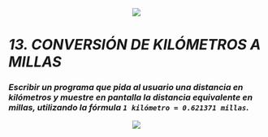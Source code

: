 <p align="center">
  <img src="https://github.com/emilianod98/PythonChallenges-LowLevel/blob/main/src/Learn-python.png">
</p>


# ***13. CONVERSIÓN DE KILÓMETROS A MILLAS***

### *Escribir un programa que pida al usuario una distancia en kilómetros y muestre en pantalla la distancia equivalente en millas, utilizando la fórmula `1 kilómetro = 0.621371 millas`.*

<p align="center">
  <img src="https://github.com/emilianod98/PythonChallenges-LowLevel/blob/main/src/monkey.png">
</p>